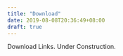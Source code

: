 ```yaml
---
title: "Download"
date: 2019-08-08T20:36:49+08:00
draft: true
---
```


Download Links. Under Construction.
